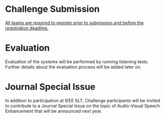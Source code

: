 # Challenge Submission
<u>All teams are required to register prior to submission and before the registration deadline.</u>

# Evaluation

Evaluation of the systems will be performed by running listening tests. Further details about the evaluation process will be added later on. 

# Journal Special Issue
In addition to participation at IEEE SLT, Challenge participants will be invited to contribute to a Journal Special Issue on the topic of Audio-Visual Speech Enhancement that will be announced next year.